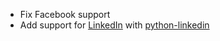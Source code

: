 - Fix Facebook support
- Add support for [LinkedIn](http://linkedin.com/) with [python-linkedin](https://github.com/ozgur/python-linkedin)

